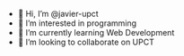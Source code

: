 - 👋 Hi, I’m @javier-upct
- 👀 I’m interested in programming
- 🌱 I’m currently learning Web Development
- 💞️ I’m looking to collaborate on UPCT


<!---
javier-upct/javier-upct is a ✨ special ✨ repository because its `README.md` (this file) appears on your GitHub profile.
You can click the Preview link to take a look at your changes.
--->
